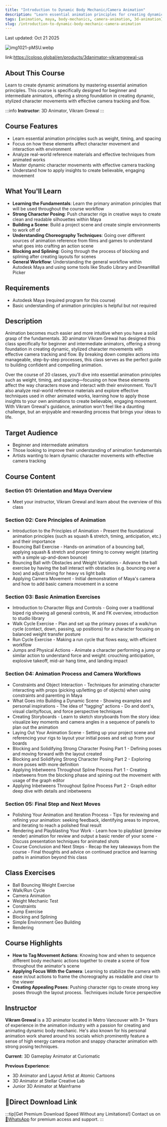 ```yaml
---
title: "Introduction to Dynamic Body Mechanic/Camera Animation"
description: "Learn essential animation principles for creating dynamic character movements with effective camera tracking and flow in Maya."
tags: [animation, maya, body-mechanics, camera-animation, 3d-animation]
slug: /introduction-to-dynamic-body-mechanic-camera-animation
---
```


Last updated: Oct 21 2025

![img1021-pMSU.webp](https://list.ucards.store/d/img/img1021-pMSU.webp)

link:https://coloso.global/en/products/3danimator-vikramgrewal-us
## About This Course

Learn to create dynamic animations by mastering essential animation principles. This course is specifically designed for beginner and intermediate animators, offering a strong foundation in creating dynamic, stylized character movements with effective camera tracking and flow.

:::info
**Instructor**: 3D Animator, Vikram Grewal
:::

## Course Features

- Learn essential animation principles such as weight, timing, and spacing
- Focus on how these elements affect character movement and interaction with environment
- Analyze real-world reference materials and effective techniques from animated works
- Master dynamic character movements with effective camera tracking
- Understand how to apply insights to create believable, engaging movement

## What You'll Learn

- **Learning the Fundamentals**: Learn the primary animation principles that will be used throughout the course workflow
- **Strong Character Posing**: Push character rigs in creative ways to create clean and readable silhouettes within Maya
- **Building a Scene**: Build a project scene and create simple environments to work off of
- **Understanding Choreography Techniques**: Going over different sources of animation reference from films and games to understand what goes into crafting an action scene
- **Blocking and Splining**: Going through the process of blocking and splining after creating layouts for scenes
- **General Workflow**: Understanding the general workflow within Autodesk Maya and using some tools like Studio Library and DreamWall Picker

## Requirements

- Autodesk Maya (required program for this course)
- Basic understanding of animation principles is helpful but not required

## Description

Animation becomes much easier and more intuitive when you have a solid grasp of the fundamentals. 3D animator Vikram Grewal has designed this class specifically for beginner and intermediate animators, offering a strong foundation in creating dynamic, stylized character movements with effective camera tracking and flow. By breaking down complex actions into manageable, step-by-step processes, this class serves as the perfect guide to building confident and compelling animation.

Over the course of 20 classes, you'll dive into essential animation principles such as weight, timing, and spacing—focusing on how these elements affect the way characters move and interact with their environment. You'll also analyze real-world reference materials and explore effective techniques used in other animated works, learning how to apply those insights to your own animations to create believable, engaging movement. With Vikram Grewal's guidance, animation won't feel like a daunting challenge, but an enjoyable and rewarding process that brings your ideas to life.

## Target Audience

- Beginner and intermediate animators
- Those looking to improve their understanding of animation fundamentals
- Artists wanting to learn dynamic character movements with effective camera tracking

## Course Content

### Section 01: Orientation and Maya Overview
- Meet your instructor, Vikram Grewal and learn about the overview of this class

### Section 02: Core Principles of Animation
- Introduction to the Principles of Animation - Present the foundational animation principles (such as squash & stretch, timing, anticipation, etc.) and their importance
- Bouncing Ball Exercise - Hands-on animation of a bouncing ball, applying squash & stretch and proper timing to convey weight (starting with a simple up-and-down bounce)
- Bouncing Ball with Obstacles and Weight Variations - Advance the ball exercise by having the ball interact with obstacles (e.g. bouncing over a box) and adjust timing for heavy vs light balls
- Applying Camera Movement - Initial demonstration of Maya's camera and how to add basic camera movement in a scene

### Section 03: Basic Animation Exercises
- Introduction to Character Rigs and Controls - Going over a traditional biped rig showing all general controls, IK and FK overview, introduction to studio library
- Walk Cycle Exercise - Plan and set up the primary poses of a walk/run cycle (contact, down, passing, up positions) for a character focusing on balanced weight transfer posture
- Run Cycle Exercise - Making a run cycle that flows easy, with efficient workflow
- Jumps and Physical Actions - Animate a character performing a jump or similar action to understand force and weight: crouching anticipation, explosive takeoff, mid-air hang time, and landing impact

### Section 04: Animation Process and Camera Workflows
- Constraints and Object Interaction - Techniques for animating character interacting with props (picking up/letting go of objects) when using constraints and parenting in Maya
- What Goes into Building a Dynamic Scene - Showing examples and personal inspirations - The idea of "tagging" actions - Do and dont's, visual clarity/focus, and force perspective techniques
- Creating Storyboards - Learn to sketch storyboards from the story idea: visualize key moments and camera angles in a sequence of panels to plan out the animation
- Laying Out Your Animation Scene - Setting up your project scene and referencing your rigs to layout your initial poses and set up from your boards
- Blocking and Solidifying Strong Character Posing Part 1 - Defining poses and moving forward with the layout created
- Blocking and Solidifying Strong Character Posing Part 2 - Exploring more poses with more definition
- Applying Inbetweens Throughout Spline Process Part 1 - Creating inbetweens from the blocking phase and spining out the movement with usage of the graph editor
- Applying Inbetweens Throughout Spline Process Part 2 - Graph editor deep dive with details and inbetweens

### Section 05: Final Step and Next Moves
- Polishing Your Animation and Iteration Process - Tips for reviewing and refining your animation: seeking feedback, identifying areas to improve, and iterating to reach a polished final result
- Rendering and Playblasting Your Work - Learn how to playblast (preview render) animation for review and output a basic render of your scene - Discuss presentation techniques for animated shots
- Course Conclusion and Next Steps - Recap the key takeaways from the course - Final thoughts and advice on continued practice and learning paths in animation beyond this class

## Class Exercises

- Ball Bouncing Weight Exercise
- Walk/Run Cycle
- Camera Animation
- Weight Mechanic Test
- Constraints
- Jump Exercise
- Blocking and Splining
- Simple Environment Geo Building
- Rendering

## Course Highlights

- **How to Tag Movement Actions**: Knowing how and when to sequence different body mechanic actions together to create a scene of flow throughout the animator's scene
- **Applying Focus With the Camera**: Learning to stabilize the camera with ease in/out actions to frame the choreography as readable and clear to the viewer
- **Creating Appealing Poses**: Pushing character rigs to create strong key poses through the layout process. Techniques include force perspective

## Instructor

**Vikram Grewal** is a 3D animator located in Metro Vancouver with 3+ Years of experience in the animation industry with a passion for creating and animating dynamic body mechanic. He's also known for his personal animation work shared around his socials which prominently feature a sense of high energy camera motion and snappy character animation with strong posing techniques.

**Current**: 3D Gameplay Animator at Curiomatic

**Previous Experience**:
- 3D Animator and Layout Artist at Atomic Cartoons
- 3D Animator at Stellar Creative Lab
- Junior 3D Animator at Mainframe

## 🚀Direct Download Link
:::tip[Get Premium Download Speed Without any Limitations!]
Contact us on [💬WhatsApp](https://wa.me/+8613237610083) for premium  access and support.
:::
